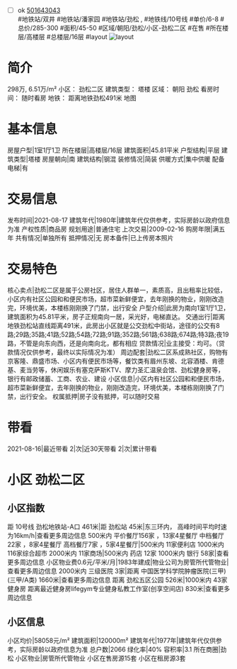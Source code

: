 - [ ] ok [501643043](https://bj.5i5j.com/ershoufang/501643043.html)  
 #地铁站/双井 #地铁站/潘家园 #地铁站/劲松 ,  #地铁线/10号线
#单价/6-8 #总价/285-300 #面积/45-50   #区域/朝阳/劲松/小区-劲松二区 #在售 #所在楼层/高楼层 #总楼层/16层 #layout 
![layout](http://image2a.5i5j.com/bdir/layout/826912678d2d4546af7d69d2860ecd20.jpg_P5.jpg) 
# 简介 
 298万,  6.51万/m² 
小区： 劲松二区
建筑类型： 塔楼
区域： 朝阳 劲松
看房时间： 随时看房
地铁： 距离地铁劲松491米 地图
# 基本信息 
 房屋户型|1室1厅1卫
所在楼层|高楼层/16层
建筑面积|45.81平米
户型结构|平层
建筑类型|塔楼
房屋朝向|南
建筑结构|钢混
装修情况|简装
供暖方式|集中供暖
配备电梯|有
# 交易信息 
 发布时间|2021-08-17
建筑年代|1980年|建筑年代仅供参考，实际房龄以政府信息为准
产权性质|商品房
规划用途|普通住宅
上次交易|2009-02-16
购房年限|满五年
共有情况|单独所有
抵押情况|无
房本备件|已上传房本照片
# 交易特色 
 核心卖点|劲松二区是属于公房社区，居住人群单一，素质高，且出租率比较低，小区内有社区公园和和便民市场，超市菜新鲜便宜，去年刚换的物业，刚刚改造完，环境优美，本楼栋刚刚换了门禁，出行安全
户型介绍|此房为南向1室1厅1卫，建筑面积为45.81平米，房子正规南向一居，采光好，电梯直达。
交通出行|距离地铁劲松站直线距离491米，此房出小区就是公交劲松中街站，途径的公交有8路;29路;35路;41路;52路;54路;72路;91路;352路;561路;638路;674路;特3路;夜19路，不管是向东向西，还是向南向北，都有相应
贷款情况|业主接受：均可。（贷款情况仅供参考，最终以实际情况为准）
周边配套|劲松二区系成熟社区，购物有京客隆、鼎盛市场、小区内有便民市场等，餐饮类有眉州东坡、北容酒楼、肯德基、麦当劳等，休闲娱乐有塞克萨斯KTV、摩力圣汇温泉会馆、劲松健身房等，银行有邮政储蓄、工商、农业、建设
小区信息|小区内有社区公园和和便民市场，超市菜新鲜便宜，去年刚换的物业，刚刚改造完，环境优美，本楼栋刚刚换了门禁，出行安全。
权属抵押|房子没有抵押，可以随时交易
# 带看 
 2021-08-16|最近带看	 2|次|近30天带看	 2|次|累计带看
# 小区 劲松二区
## 小区指数 
 距 10号线 劲松地铁站-A口 461米|距 劲松站 45米|东三环内， 高峰时间平均时速为16km/h|查看更多周边信息
500米内 平价餐厅156家 ，13家4星餐厅
中档餐厅22家 ，8家4星餐厅
高档餐厅7家 ，5家4星餐厅|500米内 11家便利店
1000米内 116家综合超市
2000米内 11家商场|500米内 药店 12家
1000米内 银行 58家|查看更多周边信息
小区物业费0.6元/平米/月|1983年建成|物业公司为房管所代管物业|查看更多周边信息
2000米内 三级医院 3家|距离 中国医学科学院肿瘤医院(三甲) (三甲/A类) 1660米|查看更多周边信息
距离 劲松五区公园 526米|1000米内 43家 健身房
距离最近健身房lifegym专业健身私教工作室(创享空间店) 830米|查看更多周边信息
## 小区信息 
 小区均价|58058元/m²
建筑面积|120000m²
建筑年代|1977年|建筑年代仅供参考，实际房龄以政府信息为准
总户数|2066
绿化率|40%
容积率|3.1
所在商圈|劲松
小区物业|房管所代管物业
小区在售房源15套
小区在租房源3套
